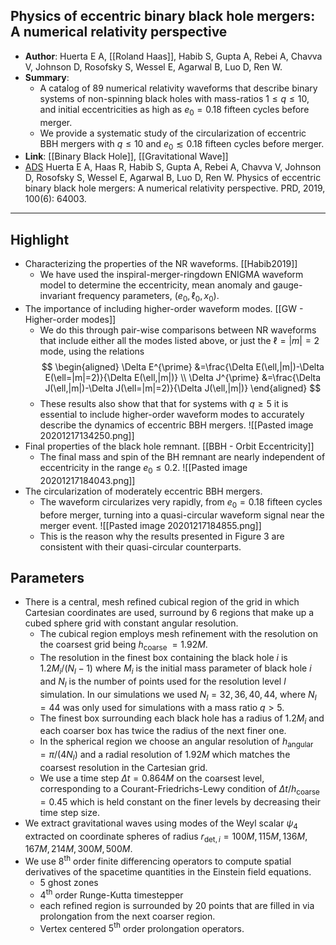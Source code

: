 ## Physics of eccentric binary black hole mergers: A numerical relativity perspective

- **Author**: Huerta E A, [[Roland Haas]], Habib S, Gupta A, Rebei A, Chavva V, Johnson D, Rosofsky S, Wessel E, Agarwal B, Luo D, Ren W.
- **Summary**:
	- A catalog of 89 numerical relativity waveforms that describe binary systems of non-spinning black holes with mass-ratios $1 \leq q \leq 10,$ and initial eccentricities as high as $e_{0}=0.18$ fifteen cycles before merger.
	- We provide a systematic study of the circularization of eccentric BBH mergers with $q \leq 10$ and $e_{0} \lesssim 0.18$ fifteen cycles before merger.
- **Link**: [[Binary Black Hole]], [[Gravitational Wave]]
- [ADS](https://ui.adsabs.harvard.edu/abs/2019PhRvD.100f4003H) Huerta E A, Haas R, Habib S, Gupta A, Rebei A, Chavva V, Johnson D, Rosofsky S, Wessel E, Agarwal B, Luo D, Ren W. Physics of eccentric binary black hole mergers: A numerical relativity perspective. PRD, 2019, 100(6): 64003.

___

## Highlight

- Characterizing the properties of the NR waveforms. [[Habib2019]]
	- We have used the inspiral-merger-ringdown ENIGMA waveform model to determine the eccentricity, mean anomaly and gauge-invariant frequency parameters, $\left(e_{0}, \ell_{0}, x_{0}\right)$.
- The importance of including higher-order waveform modes. [[GW - Higher-order modes]]
	- We do this through pair-wise comparisons between NR waveforms that include either all the modes listed above, or just the $\ell=|m|=2$ mode, using the relations
		$$
	\begin{aligned}
	\Delta E^{\prime} &=\frac{\Delta E(\ell,|m|)-\Delta E(\ell=|m|=2)}{\Delta E(\ell,|m|)} \\
	\Delta J^{\prime} &=\frac{\Delta J(\ell,|m|)-\Delta J(\ell=|m|=2)}{\Delta J(\ell,|m|)}
	\end{aligned}
	$$
	-  These results also show that that for systems with $q \geq 5$ it is essential to include higher-order waveform modes to accurately describe the dynamics of eccentric BBH mergers.
		![[Pasted image 20201217134250.png]]
- Final properties of the black hole remnant. [[BBH - Orbit Eccentricity]]
	- The final mass and spin of the BH remnant are nearly independent of eccentricity in the range $e_{0} \leq 0.2$.
		![[Pasted image 20201217184043.png]]
- The circularization of moderately eccentric BBH mergers.
	- The waveform circularizes very rapidly, from $e_{0}=0.18$ fifteen cycles before merger, turning into a quasi-circular waveform signal near the merger event.
		![[Pasted image 20201217184855.png]]
	- This is the reason why the results presented in Figure 3 are consistent with their quasi-circular counterparts.

## Parameters

- There is a central, mesh refined cubical region of the grid in which Cartesian coordinates are used, surround by 6 regions that make up a cubed sphere grid with constant angular resolution.
	- The cubical region employs mesh refinement with the resolution on the coarsest grid being $h_{\text {coarse }}=1.92 M$.
	- The resolution in the finest box containing the black hole $i$ is $1.2 M_{i} /\left(N_{l}-1\right)$ where $M_{i}$ is the initial mass parameter of black hole $i$ and $N_{l}$ is the number of points used for the resolution level $l$ simulation. In our simulations we used $N_{l}=32,36,40,44$, where $N_{l}=44$ was only used for simulations with a mass ratio $q>5$.
	- The finest box surrounding each black hole has a radius of $1.2 M_{i}$ and each coarser box has twice the radius of the next finer one.
	- In the spherical region we choose an angular resolution of $h_{\text {angular }}=\pi /\left(4 N_{l}\right)$ and a radial resolution of $1.92 M$ which matches the coarsest resolution in the Cartesian grid.
	- We use a time step $\Delta t=0.864 M$ on the coarsest level, corresponding to a Courant-Friedrichs-Lewy condition of $\Delta t / h_{\text {coarse }}=0.45$ which is held constant on the finer levels by decreasing their time step size.
- We extract gravitational waves using modes of the Weyl scalar $\psi_{4}$ extracted on coordinate spheres of radius $r_{\mathrm{det}, i}=100 M, 115 M, 136 M, 167 M, 214 M, 300 M, 500 M$.
- We use $8^{\mathrm{th}}$ order finite differencing operators to compute spatial derivatives of the spacetime quantities in the Einstein field equations.
	- 5 ghost zones
	- $4^{\mathrm{th}}$ order Runge-Kutta timestepper
	- each refined region is surrounded by 20 points that are filled in via prolongation from the next coarser region.
	- Vertex centered $5^{\mathrm{th}}$ order prolongation operators.